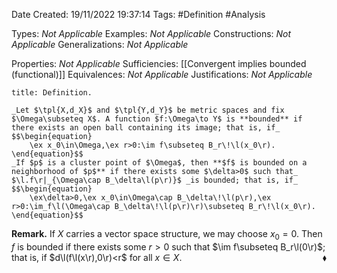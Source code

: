 <div class="topSpace"></div>

Date Created: 19/11/2022 19:37:14
Tags: #Definition #Analysis

Types: _Not Applicable_
Examples: _Not Applicable_
Constructions: _Not Applicable_
Generalizations: _Not Applicable_

Properties: _Not Applicable_
Sufficiencies: [[Convergent implies bounded (functional)]]
Equivalences: _Not Applicable_
Justifications: _Not Applicable_

``` ad-Definition
title: Definition.

_Let $\tpl{X,d_X}$ and $\tpl{Y,d_Y}$ be metric spaces and fix $\Omega\subseteq X$. A function $f:\Omega\to Y$ is **bounded** if there exists an open ball containing its image; that is, if_
$$\begin{equation}
    \ex x_0\in\Omega,\ex r>0:\im f\subseteq B_r\!\l(x_0\r).
\end{equation}$$
_If $p$ is a cluster point of $\Omega$, then **$f$ is bounded on a neighborhood of $p$** if there exists some $\delta>0$ such that_ $\l.f\r|_{\Omega\cap B_\delta\l(p\r)}$ _is bounded; that is, if_
$$\begin{equation}
    \ex\delta>0,\ex x_0\in\Omega\cap B_\delta\!\l(p\r),\ex r>0:\im_f\l(\Omega\cap B_\delta\!\l(p\r)\r)\subseteq B_r\!\l(x_0\r).
\end{equation}$$

```

**Remark.** If $X$ carries a vector space structure, we may choose $x_0=0$. Then $f$ is bounded if there exists some $r>0$ such that $\im f\subseteq B_r\l(0\r)$; that is, if $d\l(f\l(x\r),0\r)<r$ for all $x\in X$.<span style="float:right;">$\blacklozenge$</span>
